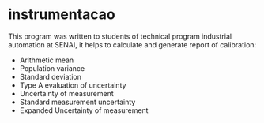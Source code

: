 # instrumentacao
This program was written to students of technical program industrial automation at SENAI, it helps to calculate and generate report of calibration:
* Arithmetic mean
* Population variance
* Standard deviation
* Type A evaluation of uncertainty
* Uncertainty  of  measurement
* Standard measurement uncertainty
* Expanded Uncertainty of measurement

